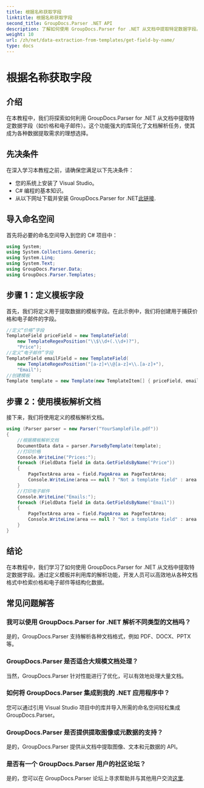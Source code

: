 ```yaml
---
title: 根据名称获取字段
linktitle: 根据名称获取字段
second_title: GroupDocs.Parser .NET API
description: 了解如何使用 GroupDocs.Parser for .NET 从文档中提取特定数据字段。带有代码示例的分步指南。
weight: 10
url: /zh/net/data-extraction-from-templates/get-field-by-name/
type: docs
---
```

# 根据名称获取字段

## 介绍
在本教程中，我们将探索如何利用 GroupDocs.Parser for .NET 从文档中提取特定数据字段（如价格和电子邮件）。这个功能强大的库简化了文档解析任务，使其成为各种数据提取需求的理想选择。
## 先决条件
在深入学习本教程之前，请确保您满足以下先决条件：
- 您的系统上安装了 Visual Studio。
- C# 编程的基本知识。
- 从以下网址下载并安装 GroupDocs.Parser for .NET[此链接](https://releases.groupdocs.com/parser/net/).

## 导入命名空间
首先将必要的命名空间导入到您的 C# 项目中：
```csharp
using System;
using System.Collections.Generic;
using System.Linq;
using System.Text;
using GroupDocs.Parser.Data;
using GroupDocs.Parser.Templates;
```
## 步骤 1：定义模板字段
首先，我们将定义用于提取数据的模板字段。在此示例中，我们将创建用于捕获价格和电子邮件的字段。
```csharp
//定义“价格”字段
TemplateField priceField = new TemplateField(
    new TemplateRegexPosition("\\$\\d+(.\\d+)?"),
    "Price");
//定义“电子邮件”字段
TemplateField emailField = new TemplateField(
    new TemplateRegexPosition("[a-z]+\\@[a-z]+\\.[a-z]+"),
    "Email");
//创建模板
Template template = new Template(new TemplateItem[] { priceField, emailField });
```
## 步骤 2：使用模板解析文档
接下来，我们将使用定义的模板解析文档。
```csharp
using (Parser parser = new Parser("YourSampleFile.pdf"))
{
    //根据模板解析文档
    DocumentData data = parser.ParseByTemplate(template);
    //打印价格
    Console.WriteLine("Prices:");
    foreach (FieldData field in data.GetFieldsByName("Price"))
    {
        PageTextArea area = field.PageArea as PageTextArea;
        Console.WriteLine(area == null ? "Not a template field" : area.Text);
    }
    //打印电子邮件
    Console.WriteLine("Emails:");
    foreach (FieldData field in data.GetFieldsByName("Email"))
    {
        PageTextArea area = field.PageArea as PageTextArea;
        Console.WriteLine(area == null ? "Not a template field" : area.Text);
    }
}
```

## 结论
在本教程中，我们学习了如何使用 GroupDocs.Parser for .NET 从文档中提取特定数据字段。通过定义模板并利用库的解析功能，开发人员可以高效地从各种文档格式中检索价格和电子邮件等结构化数据。

## 常见问题解答
### 我可以使用 GroupDocs.Parser for .NET 解析不同类型的文档吗？
是的，GroupDocs.Parser 支持解析各种文档格式，例如 PDF、DOCX、PPTX 等。
### GroupDocs.Parser 是否适合大规模文档处理？
当然，GroupDocs.Parser 针对性能进行了优化，可以有效地处理大量文档。
### 如何将 GroupDocs.Parser 集成到我的 .NET 应用程序中？
您可以通过引用 Visual Studio 项目中的库并导入所需的命名空间轻松集成 GroupDocs.Parser。
### GroupDocs.Parser 是否提供提取图像或元数据的支持？
是的，GroupDocs.Parser 提供从文档中提取图像、文本和元数据的 API。
### 是否有一个 GroupDocs.Parser 用户的社区论坛？
是的，您可以在 GroupDocs.Parser 论坛上寻求帮助并与其他用户交流[这里](https://forum.groupdocs.com/c/parser/17).